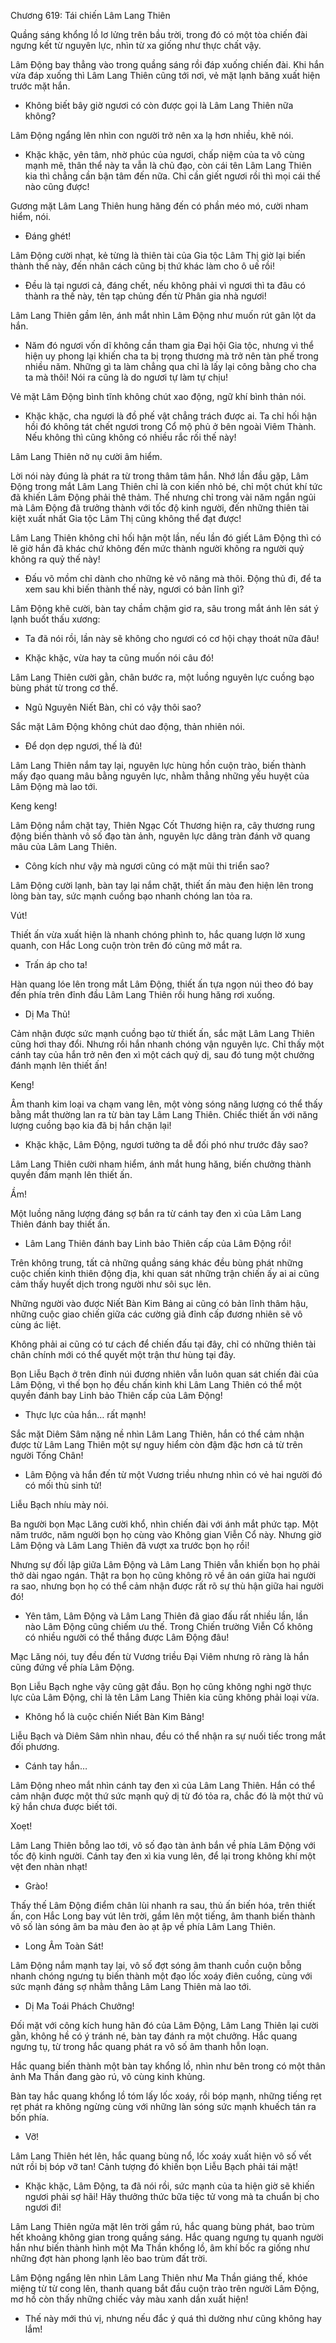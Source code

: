 




Chương 619: Tái chiến Lâm Lang Thiên


Quầng sáng khổng lồ lơ lửng trên bầu trời, trong đó có một tòa chiến đài ngưng kết từ nguyên lực, nhìn từ xa giống như thực chất vậy.

Lâm Động bay thẳng vào trong quầng sáng rồi đáp xuống chiến đài. Khi hắn vừa đáp xuống thì Lâm Lang Thiên cũng tới nơi, vẻ mặt lạnh băng xuất hiện trước mặt hắn.

- Không biết bây giờ ngươi có còn được gọi là Lâm Lang Thiên nữa không?

Lâm Động ngẩng lên nhìn con người trở nên xa lạ hơn nhiều, khẽ nói.

- Khặc khặc, yên tâm, nhờ phúc của ngươi, chấp niệm của ta vô cùng mạnh mẽ, thân thể này ta vẫn là chủ đạo, còn cái tên Lâm Lang Thiên kia thì chẳng cần bận tâm đến nữa. Chỉ cần giết ngươi rồi thì mọi cái thế nào cũng được!

Gương mặt Lâm Lang Thiên hung hăng đến có phần méo mó, cười nham hiểm, nói.

- Đáng ghét!

Lâm Động cười nhạt, kẻ từng là thiên tài của Gia tộc Lâm Thị giờ lại biến thành thế này, đến nhân cách cũng bị thứ khác làm cho ô uế rồi!

- Đều là tại ngươi cả, đáng chết, nếu không phải vì ngươi thì ta đâu có thành ra thế này, tên tạp chủng đến từ Phân gia nhà ngươi!

Lâm Lang Thiên gầm lên, ánh mắt nhìn Lâm Động như muốn rút gân lột da hắn.

- Năm đó ngươi vốn dĩ không cần tham gia Đại hội Gia tộc, nhưng vì thể hiện uy phong lại khiến cha ta bị trọng thương mà trở nên tàn phế trong nhiều năm. Những gì ta làm chẳng qua chỉ là lấy lại công bằng cho cha ta mà thôi! Nói ra cũng là do ngươi tự làm tự chịu!

Vẻ mặt Lâm Động bình tĩnh không chút xao động, ngữ khí bình thản nói.

- Khặc khặc, cha ngươi là đồ phế vật chẳng trách được ai. Ta chỉ hối hận hồi đó không tát chết ngươi trong Cổ mộ phủ ở bên ngoài Viêm Thành. Nếu không thì cũng không có nhiều rắc rối thế này!

Lâm Lang Thiên nở nụ cười âm hiểm.

Lời nói này đúng là phát ra từ trong thâm tâm hắn. Nhớ lần đầu gặp, Lâm Động trong mắt Lâm Lang Thiên chỉ là con kiến nhỏ bé, chỉ một chút khí tức đã khiến Lâm Động phải thê thảm. Thế nhưng chỉ trong vài năm ngắn ngủi mà Lâm Động đã trưởng thành với tốc độ kinh người, đến những thiên tài kiệt xuất nhất Gia tộc Lâm Thị cũng không thể đạt được!

Lâm Lang Thiên không chỉ hối hận một lần, nếu lần đó giết Lâm Động thì có lẽ giờ hắn đã khác chứ không đến mức thành người không ra người quỷ không ra quỷ thế này!

- Đấu võ mồm chỉ dành cho những kẻ vô năng mà thôi. Động thủ đi, để ta xem sau khi biến thành thế này, ngươi có bản lĩnh gì?

Lâm Động khẽ cười, bàn tay chầm chậm giơ ra, sâu trong mắt ánh lên sát ý lạnh buốt thấu xương:

- Ta đã nói rồi, lần này sẽ không cho ngươi có cơ hội chạy thoát nữa đâu!

- Khặc khặc, vừa hay ta cũng muốn nói câu đó!

Lâm Lang Thiên cười gằn, chân bước ra, một luồng nguyên lực cuồng bạo bùng phát từ trong cơ thể.

- Ngũ Nguyên Niết Bàn, chỉ có vậy thôi sao?

Sắc mặt Lâm Động không chút dao động, thản nhiên nói.

- Để dọn dẹp ngươi, thế là đủ!

Lâm Lang Thiên nắm tay lại, nguyên lực hùng hồn cuộn trào, biến thành mấy đạo quang mâu bằng nguyên lực, nhằm thẳng những yếu huyệt của Lâm Động mà lao tới.

Keng keng!

Lâm Động nắm chặt tay, Thiên Ngạc Cốt Thương hiện ra, cây thương rung động biến thành vô số đạo tàn ảnh, nguyên lực dâng tràn đánh vỡ quang mâu của Lâm Lang Thiên.

- Công kích như vậy mà ngươi cũng có mặt mũi thi triển sao?

Lâm Động cười lạnh, bàn tay lại nắm chặt, thiết ấn màu đen hiện lên trong lòng bàn tay, sức mạnh cuồng bạo nhanh chóng lan tỏa ra.

Vút!

Thiết ấn vừa xuất hiện là nhanh chóng phình to, hắc quang lượn lờ xung quanh, con Hắc Long cuộn tròn trên đó cũng mở mắt ra.

- Trấn áp cho ta!

Hàn quang lóe lên trong mắt Lâm Động, thiết ấn tựa ngọn núi theo đó bay đến phía trên đỉnh đầu Lâm Lang Thiên rồi hung hăng rơi xuống.

- Dị Ma Thủ!

Cảm nhận được sức mạnh cuồng bạo từ thiết ấn, sắc mặt Lâm Lang Thiên cũng hơi thay đổi. Nhưng rồi hắn nhanh chóng vận nguyên lực. Chỉ thấy một cánh tay của hắn trở nên đen xì một cách quỷ dị, sau đó tung một chưởng đánh mạnh lên thiết ấn!

Keng!

Âm thanh kim loại va chạm vang lên, một vòng sóng năng lượng có thể thấy bằng mắt thường lan ra từ bàn tay Lâm Lang Thiên. Chiếc thiết ấn với năng lượng cuồng bạo kia đã bị hắn chặn lại!

- Khặc khặc, Lâm Động, ngươi tưởng ta dễ đối phó như trước đây sao?

Lâm Lang Thiên cười nham hiểm, ánh mắt hung hăng, biến chưởng thành quyền đấm mạnh lên thiết ấn.

Ầm!

Một luồng năng lượng đáng sợ bắn ra từ cánh tay đen xì của Lâm Lang Thiên đánh bay thiết ấn.

- Lâm Lang Thiên đánh bay Linh bảo Thiên cấp của Lâm Động rồi!

Trên không trung, tất cả những quầng sáng khác đều bùng phát những cuộc chiến kinh thiên động địa, khi quan sát những trận chiến ấy ai ai cũng cảm thấy huyết dịch trong người như sôi sục lên.

Những người vào được Niết Bàn Kim Bảng ai cũng có bản lĩnh thâm hậu, những cuộc giao chiến giữa các cường giả đỉnh cấp đương nhiên sẽ vô cùng ác liệt.

Không phải ai cũng có tư cách để chiến đấu tại đây, chỉ có những thiên tài chân chính mới có thể quyết một trận thư hùng tại đây.

Bọn Liễu Bạch ở trên đỉnh núi đương nhiên vẫn luôn quan sát chiến đài của Lâm Động, vì thế bọn họ đều chấn kinh khi Lâm Lang Thiên có thể một quyền đánh bay Linh bảo Thiên cấp của Lâm Động!

- Thực lực của hắn… rất mạnh!

Sắc mặt Diêm Sâm nặng nề nhìn Lâm Lang Thiên, hắn có thể cảm nhận được từ Lâm Lang Thiên một sự nguy hiểm còn đậm đặc hơn cả từ trên người Tống Chân!

- Lâm Động và hắn đến từ một Vương triều nhưng nhìn có vẻ hai người đó có mối thù sinh tử!

Liễu Bạch nhíu mày nói.

Ba người bọn Mạc Lăng cười khổ, nhìn chiến đài với ánh mắt phức tạp. Một năm trước, năm người bọn họ cùng vào Không gian Viễn Cổ này. Nhưng giờ Lâm Động và Lâm Lang Thiên đã vượt xa trước bọn họ rồi!

Nhưng sự đối lập giữa Lâm Động và Lâm Lang Thiên vẫn khiến bọn họ phải thở dài ngao ngán. Thật ra bọn họ cũng không rõ về ân oán giữa hai người ra sao, nhưng bọn họ có thể cảm nhận được rất rõ sự thù hận giữa hai người đó!

- Yên tâm, Lâm Động và Lâm Lang Thiên đã giao đấu rất nhiều lần, lần nào Lâm Động cũng chiếm ưu thế. Trong Chiến trường Viễn Cổ không có nhiều người có thể thắng được Lâm Động đâu!

Mạc Lăng nói, tuy đều đến từ Vương triều Đại Viêm nhưng rõ ràng là hắn cũng đứng về phía Lâm Động.

Bọn Liễu Bạch nghe vậy cũng gật đầu. Bọn họ cũng không nghi ngờ thực lực của Lâm Động, chỉ là tên Lâm Lang Thiên kia cũng không phải loại vừa.

- Không hổ là cuộc chiến Niết Bàn Kim Bảng!

Liễu Bạch và Diêm Sâm nhìn nhau, đều có thể nhận ra sự nuối tiếc trong mắt đối phương.

- Cánh tay hắn…

Lâm Động nheo mắt nhìn cánh tay đen xì của Lâm Lang Thiên. Hắn có thể cảm nhận được một thứ sức mạnh quỷ dị từ đó tỏa ra, chắc đó là một thứ vũ kỹ hắn chưa được biết tới.

Xoẹt!

Lâm Lang Thiên bỗng lao tới, vô số đạo tàn ảnh bắn về phía Lâm Động với tốc độ kinh người. Cánh tay đen xì kia vung lên, để lại trong không khí một vệt đen nhàn nhạt!

- Grào!

Thấy thế Lâm Động điểm chân lùi nhanh ra sau, thủ ấn biến hóa, trên thiết ấn, con Hắc Long bay vút lên trời, gầm lên một tiếng, âm thanh biến thành vô số làn sóng âm ba màu đen ào ạt ập về phía Lâm Lang Thiên.

- Long Âm Toàn Sát!

Lâm Động nắm mạnh tay lại, vô số đợt sóng âm thanh cuồn cuộn bỗng nhanh chóng ngưng tụ biến thành một đạo lốc xoáy điên cuồng, cùng với sức mạnh đáng sợ nhằm thẳng Lâm Lang Thiên mà lao tới.

- Dị Ma Toái Phách Chưởng!

Đối mặt với công kích hung hãn đó của Lâm Động, Lâm Lang Thiên lại cười gằn, không hề có ý tránh né, bàn tay đánh ra một chưởng. Hắc quang ngưng tụ, từ trong hắc quang phát ra vô số âm thanh hỗn loạn.

Hắc quang biến thành một bàn tay khổng lồ, nhìn như bên trong có một thân ảnh Ma Thần đang gào rú, vô cùng kinh khủng.

Bàn tay hắc quang khổng lồ tóm lấy lốc xoáy, rồi bóp mạnh, những tiếng rẹt rẹt phát ra không ngừng cùng với những làn sóng sức mạnh khuếch tán ra bốn phía.

- Vỡ!

Lâm Lang Thiên hét lên, hắc quang bùng nổ, lốc xoáy xuất hiện vô số vết nứt rồi bị bóp vỡ tan! Cảnh tượng đó khiến bọn Liễu Bạch phải tái mặt!

- Khặc khặc, Lâm Động, ta đã nói rồi, sức mạnh của ta hiện giờ sẽ khiến ngươi phải sợ hãi! Hãy thưởng thức bữa tiệc tử vong mà ta chuẩn bị cho ngươi đi!

Lâm Lang Thiên ngửa mặt lên trời gầm rú, hắc quang bùng phát, bao trùm hết khoảng không gian trong quầng sáng. Hắc quang ngưng tụ quanh người hắn như biến thành hình một Ma Thần khổng lồ, âm khí bốc ra giống như những đợt hàn phong lạnh lẽo bao trùm đất trời.

Lâm Động ngẩng lên nhìn Lâm Lang Thiên như Ma Thần giáng thế, khóe miệng từ từ cong lên, thanh quang bắt đầu cuộn trào trên người Lâm Động, mơ hồ còn thấy những chiếc vảy màu xanh dần xuất hiện!

- Thế này mới thú vị, nhưng nếu đắc ý quá thì dường như cũng không hay lắm!




